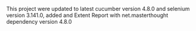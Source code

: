 This project were updated to latest cucumber version 4.8.0
and selenium version 3.141.0, added and Extent Report with 
net.masterthought dependency version 4.8.0

